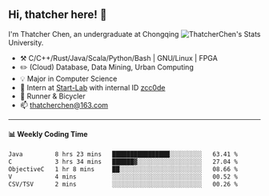 ## Hi, thatcher here! :wave:

<img align="right" src="https://github-readme-stats.vercel.app/api?username=thatcherchen&title_color=333&text_color=777" alt="ThatcherChen's Stats" >

I'm Thatcher Chen, an undergraduate at Chongqing University.

- :hammer_and_pick:  C/C++/Rust/Java/Scala/Python/Bash | GNU/Linux | FPGA
- :pencil2:  (Cloud) Database, Data Mining, Urban Computing
- :bulb:   Major in Computer Science
- :telescope:  Intern at [Start-Lab](https://github.com/Spatio-Temporal-Lab) with internal ID [zcc0de](https://github.com/zcc0de)
- :seedling:  Runner & Bicycler
- :mailbox: thatcherchen@163.com

---

#### :bar_chart: Weekly Coding Time

<!--START_SECTION:waka-->

```txt
Java         8 hrs 23 mins   ████████████████░░░░░░░░░   63.41 %
C            3 hrs 34 mins   ██████▓░░░░░░░░░░░░░░░░░░   27.04 %
ObjectiveC   1 hr 8 mins     ██░░░░░░░░░░░░░░░░░░░░░░░   08.66 %
V            4 mins          ░░░░░░░░░░░░░░░░░░░░░░░░░   00.52 %
CSV/TSV      2 mins          ░░░░░░░░░░░░░░░░░░░░░░░░░   00.26 %
```

<!--END_SECTION:waka-->
